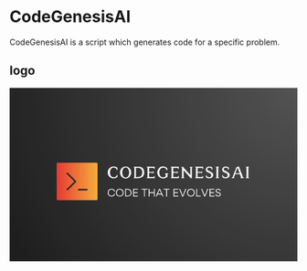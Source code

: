 #  CodeGenesisAI
CodeGenesisAI is a script which generates code for a specific problem.

## logo

![CodeGenesisAI Logo](./Images/logo.jpg)